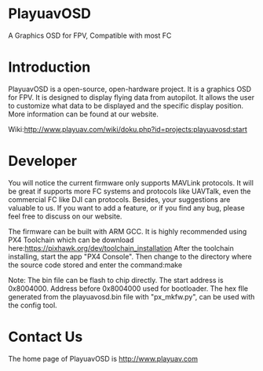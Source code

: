 # PlayuavOSD
A Graphics OSD for FPV, Compatible with most FC

Introduction
============

PlayuavOSD is a open-source, open-hardware project. It is a graphics OSD for FPV. It is designed to display flying data from autopilot. It allows the user to customize what data to be displayed and the specific display position. More information can be found at our website.

Wiki:http://www.playuav.com/wiki/doku.php?id=projects:playuavosd:start

Developer
=====

You will notice the current firmware only supports MAVLink protocols. It will be great if supports more FC systems and protocols like UAVTalk, even the commercial FC like DJI can protocols. Besides, your suggestions are valuable to us. If you want to add a feature, or if you find any bug, please feel free to discuss on our website.

The firmware can be built with ARM GCC. It is highly recommended using PX4 Toolchain which can be download here:https://pixhawk.org/dev/toolchain_installation
After the toolchain installing, start the app "PX4 Console". Then change to the directory where the source code stored and enter the command:make

Note:
The bin file can be flash to chip directly. The start address is 0x8004000. Address before 0x8004000 used for bootloader.
The hex flle generated from the playuavosd.bin file with "px_mkfw.py", can be used with the config tool.

Contact Us
==========

The home page of PlayuavOSD is http://www.playuav.com
